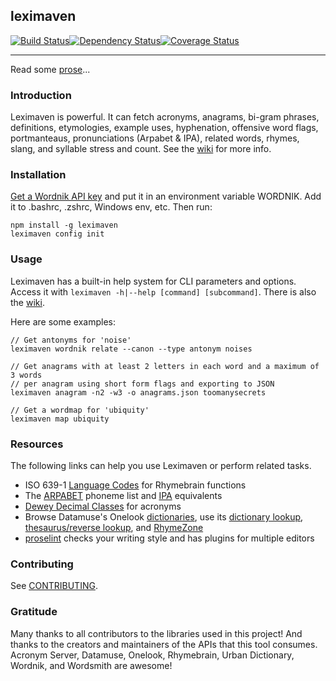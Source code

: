 ## leximaven

[![Build Status](https://travis-ci.org/drawnepicenter/leximaven.svg?branch=master)](https://travis-ci.org/drawnepicenter/leximaven)[![Dependency Status](https://gemnasium.com/badges/github.com/drawnepicenter/leximaven.svg)](https://gemnasium.com/github.com/drawnepicenter/leximaven)[![Coverage Status](https://coveralls.io/repos/github/drawnepicenter/leximaven/badge.svg?branch=master)](https://coveralls.io/github/drawnepicenter/leximaven?branch=master)

---

Read some [prose](https://github.com/drawnepicenter/leximaven/blob/master/PROSE.md)...

### Introduction

Leximaven is powerful. It can fetch acronyms, anagrams, bi-gram phrases, definitions, etymologies, example uses, hyphenation, offensive word flags, portmanteaus, pronunciations (Arpabet & IPA), related words, rhymes, slang, and syllable stress and count. See the [wiki](https://github.com/drawnepicenter/leximaven/wiki) for more info.

### Installation

[Get a Wordnik API key](http://developer.wordnik.com/) and put it in an environment variable WORDNIK. Add it to .bashrc, .zshrc, Windows env, etc.
Then run:

    npm install -g leximaven
    leximaven config init

### Usage

Leximaven has a built-in help system for CLI parameters and options. Access it with `leximaven -h|--help [command] [subcommand]`. There is also the [wiki](https://github.com/drawnepicenter/leximaven/wiki).

Here are some examples:

```
// Get antonyms for 'noise'
leximaven wordnik relate --canon --type antonym noises

// Get anagrams with at least 2 letters in each word and a maximum of 3 words
// per anagram using short form flags and exporting to JSON
leximaven anagram -n2 -w3 -o anagrams.json toomanysecrets

// Get a wordmap for 'ubiquity'
leximaven map ubiquity
```

### Resources

The following links can help you use Leximaven or perform related tasks.

- ISO 639-1 [Language Codes](http://www.loc.gov/standards/iso639-2/php/English_list.php) for Rhymebrain functions
- The [ARPABET](http://en.wikipedia.org/wiki/Arpabet) phoneme list and [IPA](http://en.wikipedia.org/wiki/Help:IPA_for_English) equivalents
- [Dewey Decimal Classes](http://en.wikipedia.org/wiki/List_of_Dewey_Decimal_classes) for acronyms
- Browse Datamuse's Onelook [dictionaries](http://www.onelook.com/?d=all_gen), use its [dictionary lookup](http://www.onelook.com/), [thesaurus/reverse lookup](http://www.onelook.com/thesaurus/), and [RhymeZone](http://www.rhymezone.com/)
- [proselint](https://github.com/amperser/proselint) checks your writing style and has plugins for multiple editors

### Contributing

See [CONTRIBUTING](https://github.com/drawnepicenter/leximaven/blob/master/CONTRIBUTING.md).

### Gratitude

Many thanks to all contributors to the libraries used in this project! And thanks to the creators and maintainers of the APIs that this tool consumes. Acronym Server, Datamuse, Onelook, Rhymebrain, Urban Dictionary, Wordnik, and Wordsmith are awesome!

